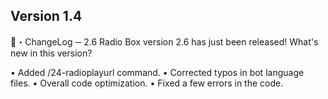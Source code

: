 ## Version 1.4

📡・ChangeLog ─ 2.6
  Radio Box version 2.6 has just been released!
  What's new in this version?

  • Added /24-radioplayurl command.
 • Corrected typos in bot language files.
 • Overall code optimization.
 • Fixed a few errors in the code.
